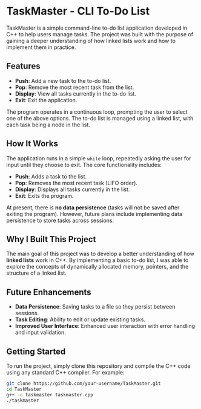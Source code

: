 # TaskMaster - CLI To-Do List

TaskMaster is a simple command-line to-do list application developed in C++ to help users manage tasks. The project was built with the purpose of gaining a deeper understanding of how linked lists work and how to implement them in practice.

## Features

- **Push**: Add a new task to the to-do list.
- **Pop**: Remove the most recent task from the list.
- **Display**: View all tasks currently in the to-do list.
- **Exit**: Exit the application.

The program operates in a continuous loop, prompting the user to select one of the above options. The to-do list is managed using a linked list, with each task being a node in the list.

## How It Works

The application runs in a simple `while` loop, repeatedly asking the user for input until they choose to exit. The core functionality includes:
- **Push**: Adds a task to the list.
- **Pop**: Removes the most recent task (LIFO order).
- **Display**: Displays all tasks currently in the list.
- **Exit**: Exits the program.

At present, there is **no data persistence** (tasks will not be saved after exiting the program). However, future plans include implementing data persistence to store tasks across sessions.

## Why I Built This Project

The main goal of this project was to develop a better understanding of how **linked lists** work in C++. By implementing a basic to-do list, I was able to explore the concepts of dynamically allocated memory, pointers, and the structure of a linked list.

## Future Enhancements

- **Data Persistence**: Saving tasks to a file so they persist between sessions.
- **Task Editing**: Ability to edit or update existing tasks.
- **Improved User Interface**: Enhanced user interaction with error handling and input validation.

## Getting Started

To run the project, simply clone this repository and compile the C++ code using any standard C++ compiler. For example:

```bash
git clone https://github.com/your-username/TaskMaster.git
cd TaskMaster
g++ -o taskmaster taskmaster.cpp
./taskmaster

